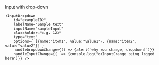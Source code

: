 Input with drop-down

    <InputDropdown
        id="exampleID2"
        labelName="Sample text"
        inputName="sampleInput"
        placeholder="e.g. 123"
        type="text"
        options={ [{name:"item1", value:"value1"}, {name:"item2", value:"value2"}] } 
        handleDropdownChange={() => {alert("why you change, dropdown?")}}
        handleInputChange={() => {console.log("onInputChange being logged here")}} />
